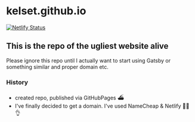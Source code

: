 # kelset.github.io

[![Netlify Status](https://api.netlify.com/api/v1/badges/bb974a55-c950-4200-993b-a4cbfe73abea/deploy-status)](https://app.netlify.com/sites/xenodochial-northcutt-74ba42/deploys)

## This is the repo of the ugliest website alive

Please ignore this repo until I actually want to start using Gatsby or something similar and proper domain etc.

### History

- created repo, published via GitHubPages ⛴
- I've finally decided to get a domain. I've used NameCheap & Netlify 👨‍🍳👌
